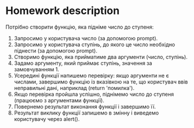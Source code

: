 # **Homework description**

Потрібно створити функцію, яка підніме число до ступеня:
1. Запросимо у користувача число (за допомогою prompt).
2. Запросимо у користувача ступінь, до якого це число необхідно піднести (за допомогою prompt).
3. Створимо функцію, яка прийматиме два аргументи (число, ступінь).
4. Задамо аргументу, який приймає ступінь, значення за замовчуванням 1.
5. Усередині функції напишемо перевірку: якщо аргументи не є числами, завершимо функцію із вказівкою на те, що користувач ввів неправильні дані, наприклад (return 'помилка').
6. Якщо перевірка пройшла успішно, піднімемо число до ступеня (працюємо з аргументами функції).
7. Повернемо результат виконання функції і завершимо її.
8. Результат виклику функції запишемо в змінну і виведемо користувачу через alert().